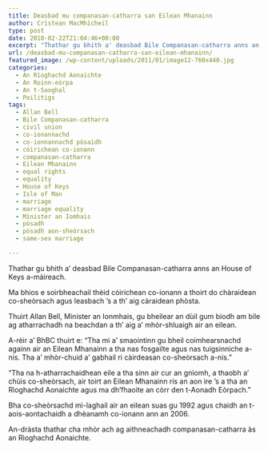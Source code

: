 ```yaml
---
title: Deasbad mu companasan-catharra san Eilean Mhanainn
author: Crìstean MacMhìcheil
type: post
date: 2010-02-22T21:04:46+00:00
excerpt: "Thathar gu bhith a' deasbad Bile Companasan-catharra anns an House of Keys a-màireach."
url: /deasbad-mu-companasan-catharra-san-eilean-mhanainn/
featured_image: /wp-content/uploads/2011/01/image12-760x440.jpg
categories:
  - An Rìoghachd Aonaichte
  - An Roinn-eòrpa
  - An t-Saoghal
  - Poilitigs
tags:
  - Allan Bell
  - Bile Companasan-catharra
  - civil union
  - co-ionannachd
  - co-ionnannachd pòsaidh
  - còirichean co-ionann
  - companasan-catharra
  - Eilean Mhanainn
  - equal rights
  - equality
  - House of Keys
  - Isle of Man
  - marriage
  - marriage equality
  - Minister an Iomhais
  - pòsadh
  - pòsadh aon-sheòrsach
  - same-sex marriage

---
```

Thathar gu bhith a&#8217; deasbad Bile Companasan-catharra anns an House of Keys a-màireach.

Ma bhios e soirbheachail thèid còirichean co-ionann a thoirt do chàraidean co-sheòrsach agus leasbach &#8217;s a th&#8217; aig càraidean phòsta.

Thuirt Allan Bell, Minister an Ionmhais, gu bheilear an dùil gum biodh am bile ag atharrachadh na beachdan a th&#8217; aig a&#8217; mhòr-shluaigh air an eilean.

A-rèir a&#8217; BhBC thuirt e: &#8220;Tha mi a&#8217; smaointinn gu bheil coimhearsnachd againn air an Eilean Mhanainn a tha nas fosgailte agus nas tuigsinniche a-nis. Tha a&#8217; mhòr-chuid a&#8217; gabhail ri càirdeasan co-sheòrsach a-nis.&#8221;

&#8220;Tha na h-atharrachaidhean eile a tha sinn air cur an gnìomh, a thaobh a&#8217; chùis co-sheòrsach, air toirt an Eilean Mhanainn ris an aon ìre &#8217;s a tha an Rìoghachd Aonaichte agus ma dh&#8217;fhaoite an còrr den t-Aonadh Eòrpach.&#8221;

Bha co-sheòrsachd mì-laghail air an eilean suas gu 1992 agus chaidh an t-aois-aontachaidh a dhèanamh co-ionann ann an 2006.

An-dràsta thathar cha mhòr ach ag aithneachadh companasan-catharra às an Rìoghachd Aonaichte.